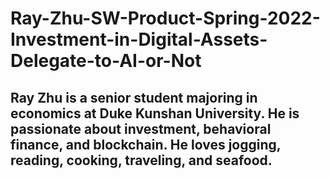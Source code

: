 # Ray-Zhu-SW-Product-Spring-2022-Investment-in-Digital-Assets-Delegate-to-AI-or-Not

## Ray Zhu is a senior student majoring in economics at Duke Kunshan University. He is passionate about investment, behavioral finance, and blockchain. He loves jogging, reading, cooking, traveling, and seafood.
